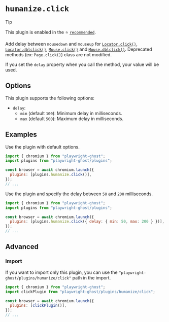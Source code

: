 # `humanize.click`

> [!TIP]
>
> This plugin is enabled in the ⭐️ [`recommended`](../recommended.md).

Add delay between `mousedown` and `mouseup` for
[`Locator.click()`](https://playwright.dev/docs/api/class-locator#locator-click),
[`Locator.dblclick()`](https://playwright.dev/docs/api/class-locator#locator-dblclick),
[`Mouse.click()`](https://playwright.dev/docs/api/class-mouse#mouse-click) and
[`Mouse.dblclick()`](https://playwright.dev/docs/api/class-mouse#mouse-dblclick).
Deprecated methods (ex: `Page.click()`) class are not modified.

If you set the `delay` property when you call the method, your value will be
used.

## Options

This plugin supports the following options:

- `delay`:
  - `min` (default `100`): Minimum delay in milliseconds.
  - `max` (default `500`): Maximum delay in milliseconds.

## Examples

Use the plugin with default options.

```javascript
import { chromium } from "playwright-ghost";
import plugins from "playwright-ghost/plugins";

const browser = await chromium.launch({
  plugins: [plugins.humanize.click()],
});
// ...
```

Use the plugin and specify the delay between `50` and `200` milliseconds.

```javascript
import { chromium } from "playwright-ghost";
import plugins from "playwright-ghost/plugins";

const browser = await chromium.launch({
  plugins: [plugins.humanize.click({ delay: { min: 50, max: 200 } })],
});
// ...
```

## Advanced

### Import

If you want to import only this plugin, you can use the
`"playwright-ghost/plugins/humanize/click"` path in the import.

```javascript
import { chromium } from "playwright-ghost";
import clickPlugin from "playwright-ghost/plugins/humanize/click";

const browser = await chromium.launch({
  plugins: [clickPlugin()],
});
// ...
```
